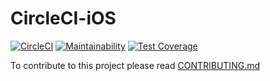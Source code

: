 # CircleCI-iOS

[![CircleCI](https://circleci.com/gh/teamkaidee/iOS-CircleCI-sample.svg?style=svg)](https://app.circleci.com/pipelines/github/teamkaidee/iOS-CircleCI-sample/) [![Maintainability](https://api.codeclimate.com/v1/badges/4b874f58510bffbf8cd4/maintainability)](https://codeclimate.com/github/teamkaidee/iOS-CircleCI-sample/maintainability) [![Test Coverage](https://api.codeclimate.com/v1/badges/4b874f58510bffbf8cd4/test_coverage)](https://codeclimate.com/github/teamkaidee/iOS-CircleCI-sample/test_coverage)

To contribute to this project please read [CONTRIBUTING.md](CONTRIBUTING.md)
